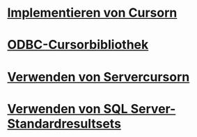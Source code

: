 # [Implementieren von Cursorn](how-cursors-are-implemented.md)
# [ODBC-Cursorbibliothek](odbc-cursor-library.md)
# [Verwenden von Servercursorn](using-server-cursors.md)
# [Verwenden von SQL Server-Standardresultsets](using-sql-server-default-result-sets.md)
